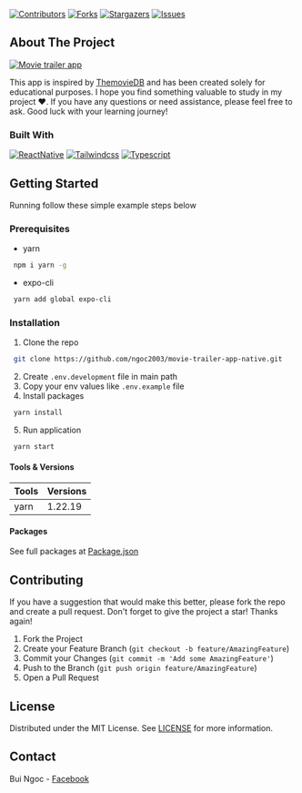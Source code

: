 [![Contributors][contributors-shield]][contributors-url]
[![Forks][forks-shield]][forks-url]
[![Stargazers][stars-shield]][stars-url]
[![Issues][issues-shield]][issues-url]

## About The Project

[![Movie trailer app][product-screenshot]](https://expo.dev/artifacts/eas/dGAUAn1zcv7PYmCbdGy5Ae.aab)

This app is inspired by [ThemovieDB](https://www.themoviedb.org/) and has been created solely for educational purposes. I hope you find something valuable to study in my project ❤️. If you have any questions or need assistance, please feel free to ask. Good luck with your learning journey!

### Built With

[![ReactNative][ReactNative]][ReactNative-url]
[![Tailwindcss][Tailwindcss]][Tailwindcss-url]
[![Typescript][Typescript.js]][Typescript-url]

## Getting Started

Running follow these simple example steps below

### Prerequisites

- yarn

```sh
 npm i yarn -g
```

- expo-cli

```sh
 yarn add global expo-cli
```

### Installation

1. Clone the repo

```sh
 git clone https://github.com/ngoc2003/movie-trailer-app-native.git
```

2. Create `.env.development` file in main path
3. Copy your env values like `.env.example` file
4. Install packages

```sh
 yarn install
```

5. Run application

```sh
 yarn start
```

#### Tools & Versions

| Tools | Versions |
| ----- | -------- |
| yarn  | 1.22.19  |

#### Packages

See full packages at [Package.json](/package.json)

## Contributing

If you have a suggestion that would make this better, please fork the repo and create a pull request.
Don't forget to give the project a star! Thanks again!

1. Fork the Project
2. Create your Feature Branch (`git checkout -b feature/AmazingFeature`)
3. Commit your Changes (`git commit -m 'Add some AmazingFeature'`)
4. Push to the Branch (`git push origin feature/AmazingFeature`)
5. Open a Pull Request

## License

Distributed under the MIT License. See [LICENSE](LICENSE) for more information.

## Contact

Bui Ngoc - [Facebook](https://www.facebook.com/Bui.Ngoc.1302/)

[contributors-shield]: https://img.shields.io/github/contributors/ngoc2003/airbnb-clone.svg?style=for-the-badge
[contributors-url]: https://github.com/ngoc2003/airbnb-clone/graphs/contributors
[forks-shield]: https://img.shields.io/github/forks/ngoc2003/airbnb-clone.svg?style=for-the-badge
[forks-url]: https://github.com/ngoc2003/airbnb-clone/network/members
[stars-shield]: https://img.shields.io/github/stars/ngoc2003/airbnb-clone.svg?style=for-the-badge
[stars-url]: https://github.com/ngoc2003/airbnb-clone/stargazers
[issues-shield]: https://img.shields.io/github/issues/ngoc2003/airbnb-clone.svg?style=for-the-badge
[issues-url]: https://github.com/ngoc2003/airbnb-clone/issues
[product-screenshot]: assets/demo.png
[Typescript.js]: https://img.shields.io/badge/TypeScript-007ACC?style=for-the-badge&logo=typescript&logoColor=white
[Typescript-url]: https://www.typescriptlang.org/
[Tailwindcss]: https://img.shields.io/badge/Tailwind_CSS-38B2AC?style=for-the-badge&logo=tailwind-css&logoColor=white
[Tailwindcss-url]: https://tailwindcss.com/
[ReactNative]: https://img.shields.io/badge/react_native-20232A?style=for-the-badge&logo=react&logoColor=white
[ReactNative-url]: https://reactnative.dev/
